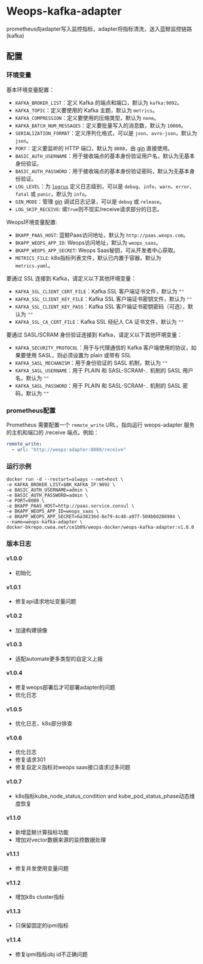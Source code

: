 # Weops-kafka-adapter
prometheus向adapter写入监控指标，adapter将指标清洗，送入蓝鲸监控链路(kafka)

## 配置

### 环境变量
基本环境变量配置：
- `KAFKA_BROKER_LIST`：定义 Kafka 的端点和端口，默认为 `kafka:9092`。
- `KAFKA_TOPIC`：定义要使用的 Kafka 主题，默认为 `metrics`。
- `KAFKA_COMPRESSION`：定义要使用的压缩类型，默认为 `none`。
- `KAFKA_BATCH_NUM_MESSAGES`：定义要批量写入的消息数，默认为 `10000`。
- `SERIALIZATION_FORMAT`：定义序列化格式，可以是 `json`、`avro-json`，默认为 `json`。
- `PORT`：定义要监听的 HTTP 端口，默认为 `8080`，由 [gin](https://github.com/gin-gonic/gin) 直接使用。
- `BASIC_AUTH_USERNAME`：用于接收端点的基本身份验证用户名，默认为无基本身份验证。
- `BASIC_AUTH_PASSWORD`：用于接收端点的基本身份验证密码，默认为无基本身份验证。
- `LOG_LEVEL`：为 [`logrus`](https://github.com/sirupsen/logrus) 定义日志级别，可以是 `debug`、`info`、`warn`、`error`、`fatal` 或 `panic`，默认为 `info`。
- `GIN_MODE`：管理 [gin](https://github.com/gin-gonic/gin) 调试日志记录，可以是 `debug` 或 `release`。
- `LOG_SKIP_RECEIVE`: 填`True`则不现实/receive请求部分的日志。

Weops环境变量配置:
- `BKAPP_PAAS_HOST`: 蓝鲸Paas访问地址，默认为 `http://paas.weops.com`。
- `BKAPP_WEOPS_APP_ID`: Weops访问地址，默认为 `weops_saas`。
- `BKAPP_WEOPS_APP_SECRET`: Weops Saas秘钥，可从开发者中心获取。
- `METRICS_FILE`: k8s指标列表文件，默认已内置于容器，默认为 `metrics.yaml`。



要通过 SSL 连接到 Kafka，请定义以下其他环境变量：
- `KAFKA_SSL_CLIENT_CERT_FILE`：Kafka SSL 客户端证书文件，默认为 `""`
- `KAFKA_SSL_CLIENT_KEY_FILE`：Kafka SSL 客户端证书密钥文件，默认为 `""`
- `KAFKA_SSL_CLIENT_KEY_PASS`：Kafka SSL 客户端证书密钥密码（可选），默认为 `""`
- `KAFKA_SSL_CA_CERT_FILE`：Kafka SSL 经纪人 CA 证书文件，默认为 `""`

要通过 SASL/SCRAM 身份验证连接到 Kafka，请定义以下其他环境变量：
- `KAFKA_SECURITY_PROTOCOL`：用于与代理通信的 Kafka 客户端使用的协议，如果要使用 SASL，则必须设置为 plain 或带有 SSL
- `KAFKA_SASL_MECHANISM`：用于身份验证的 SASL 机制，默认为 `""`
- `KAFKA_SASL_USERNAME`：用于 PLAIN 和 SASL-SCRAM-.. 机制的 SASL 用户名，默认为 `""`
- `KAFKA_SASL_PASSWORD`：用于 PLAIN 和 SASL-SCRAM-.. 机制的 SASL 密码，默认为 `""`

### prometheus配置

Prometheus 需要配置一个 `remote_write` URL，指向运行 weops-adapter 服务的主机和端口的 /receive 端点。例如：
```yaml
remote_write:
  - url: "http://weops-adapter:8080/receive"
```

### 运行示例
```shell
docker run -d --restart=always --net=host \
-e KAFKA_BROKER_LIST=$BK_KAFKA_IP:9092 \
-e BASIC_AUTH_USERNAME=admin \
-e BASIC_AUTH_PASSWORD=admin \
-e PORT=8080 \
-e BKAPP_PAAS_HOST=http://paas.service.consul \
-e BKAPP_WEOPS_APP_ID=weops_saas \
-e BKAPP_WEOPS_APP_SECRET=6a38236d-8e79-4c48-a977-504b0d286904 \
--name=weops-kafka-adapter \
docker-bkrepo.cwoa.net/ce1b09/weops-docker/weops-kafka-adapter:v1.0.0
```

### 版本日志

#### v1.0.0
- 初始化

#### v1.0.1
- 修复api请求地址变量问题

#### v1.0.2
- 加速构建镜像

#### v1.0.3
- 适配automate更多类型的自定义上报

#### v1.0.4
- 修复weops部署后才可部署adapter的问题
- 优化日志


#### v1.0.5
- 优化日志，k8s部分排查

#### v1.0.6
- 优化日志
- 修复请求301
- 修复自定义指标对weops saas接口请求过多问题

#### v1.0.7
- k8s指标kube_node_status_condition and kube_pod_status_phase动态维度恢复

#### v1.1.0
- 新增蓝鲸计算指标功能
- 增加对vector数据来源的监控数据处理

#### v1.1.1
- 修复并发使用变量问题

#### v1.1.2
- 增加k8s cluster指标

#### v1.1.3
- 只保留固定的ipmi指标

#### v1.1.4
- 修复ipmi指标obj id不正确问题